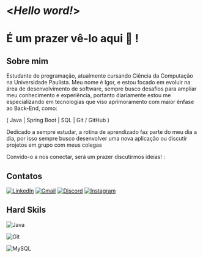 # <*Hello word!*>
# É um prazer vê-lo aqui 👋 ! 

## Sobre mim
Estudante de programação, atualmente cursando Ciência da Computação na Universidade Paulista.
Meu nome é Igor, e estou focado em evoluir na área de desenvolvimento de software, sempre busco desafios para ampliar meu conhecimento e experiência, portanto diariamente estou me especializando em tecnologias que viso aprimoramento com maior ênfase ao Back-End, como:

( Java | Spring Boot | SQL | Git / GitHub )

Dedicado a sempre estudar, a rotina de aprendizado faz parte do meu dia a dia, por isso sempre busco desenvolver uma nova aplicação ou discutir projetos em grupo com meus colegas

Convido-o a nos conectar, será um prazer discutirmos ideias! :

## Contatos
[![LinkedIn](https://img.shields.io/badge/LinkedIn-0077B5?style=for-the-badge&logo=linkedin&logoColor=white)](https://www.linkedin.com/in/igor-guimar%C3%A3es-acioly-1b4810285/)
[![Gmail](https://img.shields.io/badge/Gmail-333333?style=for-the-badge&logo=gmail&logoColor=red)](mailto:igor.g.acioly@gmail.com)
[![Discord](https://img.shields.io/badge/Discord-7289DA?style=for-the-badge&logo=discord&logoColor=white)](https://discord.com/channels/@devsenior19/)
[![Instagram](https://img.shields.io/badge/-Instagram-%23E4405F?style=for-the-badge&logo=instagram&logoColor=white)](https://www.instagram.com/igr.acioly/?next=%2F)


## Hard Skils
![Java](https://img.shields.io/badge/java-%23ED8B00.svg?style=for-the-badge&logo=openjdk&logoColor=white)

![Git](https://img.shields.io/badge/GIT-E44C30?style=for-the-badge&logo=git&logoColor=white)

![MySQL](https://img.shields.io/badge/MySQL-00000F?style=for-the-badge&logo=mysql&logoColor=white)
